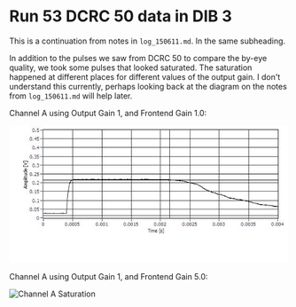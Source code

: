 Run 53 DCRC 50 data in DIB 3
============================

This is a continuation from notes in `log_150611.md`. In the same subheading.

In addition to the pulses we saw from DCRC 50 to compare the by-eye quality, we took some pulses
that looked saturated.  The saturation happened at different places for different values of the
output gain.  I don't understand this currently, perhaps looking back at the diagram on the notes
from `log_150611.md` will help later. 

Channel A using Output Gain 1, and Frontend Gain 1.0:

![Channel A Saturation](figures/DIB3_DCRC_50_PA_FG1_OG1_DOn028_T150_sat.JPG)

Channel A using Output Gain 1, and Frontend Gain 5.0:

![Channel A Saturation](figures/DIB3_DCRC_50_PA_FG5_OG1_DOn028_T150_sat.JPG)

